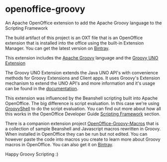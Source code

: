 # openoffice-groovy
An Apache OpenOffice extension to add the Apache Groovy language to the Scripting Framework

The build artifact of this project is an OXT file that is an OpenOffice extension that is installed into the office using 
the built-in Extension Manager. You can get the latest version on [Bintray](https://bintray.com/cmarcum/openoffice-extensions/openoffice-groovy#files).

This extension includes the [Apache Groovy](http://groovy.apache.org/) language and the [Groovy UNO Extension](https://github.com/cbmarcum/guno-extension)

The Groovy UNO Extension extends the Java UNO API's with convenience methods for Groovy Extensions and Client apps.
It uses Groovy's Extension mechanism to extend the UNO API's and more information and it's usage can be found in the [documentation](https://cbmarcum.github.io/guno-extension/).

This extension was influenced by the Beanshell scripting built into Apache OpenOffice. 
The big difference is script evaluation. In this case we're using [GroovyShell](http://www.groovy-lang.org/integrating.html#integ-groovyshell) 
to do the script evaluation. You can find out more about how all this works in the OpenOffice Developer Guide 
[Scripting Framework](https://wiki.openoffice.org/wiki/Documentation/DevGuide/Scripting/Scripting_Framework) 
section.

There is a companion extension project [OpenOffice-Groovy-Macros](https://github.com/cbmarcum/openoffice-groovy-macros) that 
is a collection of sample Beanshell and Javascript macros rewritten in Groovy. When installed in OpenOffice they can be run 
but not edited. You can however paste the code into macros you create to learn more about Groovy 
macros in OpenOffice. You can also get it on [Bintray](https://bintray.com/cmarcum/openoffice-extensions/openoffice-groovy-macros#files).

Happy Groovy Scripting :)
